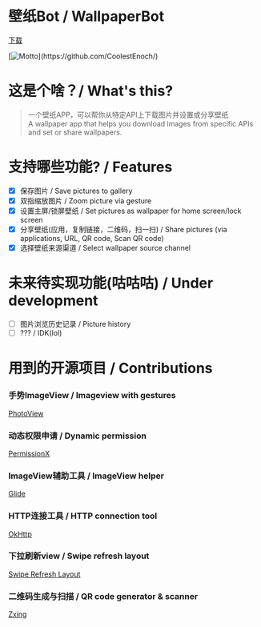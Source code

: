 # 壁纸Bot / WallpaperBot

[下载](https://github.com/CoolestEnoch/WallpaperBot/releases/latest)

[![Motto](https://readme-typing-svg.herokuapp.com/?lines=今天你躺平了吗\(bushi&center=true&size=27)](https://github.com/CoolestEnoch/)

# 这是个啥？/ What's this?
> 一个壁纸APP，可以帮你从特定API上下载图片并设置或分享壁纸<br>
> A wallpaper app that helps you download images from specific APIs and set or share wallpapers.

# 支持哪些功能? / Features
- [x] 保存图片 / Save pictures to gallery
- [x] 双指缩放图片 / Zoom picture via gesture
- [x] 设置主屏/锁屏壁纸 / Set pictures as wallpaper for home screen/lock screen
- [x] 分享壁纸(应用，复制链接，二维码，扫一扫) / Share pictures (via applications, URL, QR code, Scan QR code)
- [x] 选择壁纸来源渠道 / Select wallpaper source channel

# 未来待实现功能(咕咕咕) / Under development
- [ ] 图片浏览历史记录 / Picture history
- [ ] ??? / IDK(lol)

# 用到的开源项目 / Contributions
### 手势ImageView / Imageview with gestures
[PhotoView](https://github.com/Baseflow/PhotoView)
### 动态权限申请 / Dynamic permission
[PermissionX](https://github.com/guolindev/PermissionX)
### ImageView辅助工具 / ImageView helper
[Glide](https://github.com/bumptech/glide)
### HTTP连接工具 / HTTP connection tool
[OkHttp](https://github.com/square/okhttp)
### 下拉刷新view / Swipe refresh layout
[Swipe Refresh Layout](https://developer.android.google.cn/reference/android/support/v4/widget/SwipeRefreshLayout.html)
### 二维码生成与扫描 / QR code generator & scanner
[Zxing](https://github.com/zxing/zxing)
